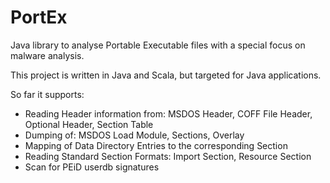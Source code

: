 PortEx
======

Java library to analyse Portable Executable files with a special focus on malware analysis.

This project is written in Java and Scala, but targeted for Java applications.

So far it supports:

* Reading Header information from: MSDOS Header, COFF File Header, Optional Header, Section Table
* Dumping of: MSDOS Load Module, Sections, Overlay
* Mapping of Data Directory Entries to the corresponding Section
* Reading Standard Section Formats: Import Section, Resource Section
* Scan for PEiD userdb signatures
